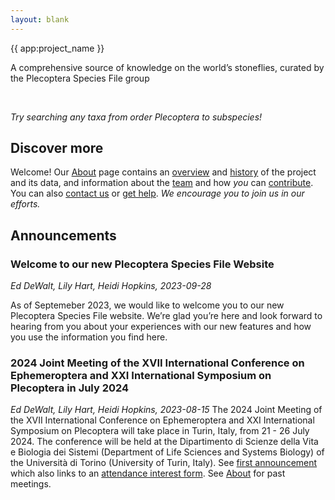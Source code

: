 ```yaml
---
layout: blank
---
```


<GalleryCarousel :depiction-id="[1106932,1106926,1106927,1106931,1106937,1106929,1106936,1106924,1106925,1106930,1106933,1106934,1106935, 1058997,1059008,1059047,1106921]" height="470px">
  <div class="flex flex-col justify-center items-center w-full h-full bg-black bg-opacity-25 text-white gap-4">
    <span class="text-4xl font-medium">{{ app:project_name }}</span>
    <p class="text-xl px-20">A comprehensive source of knowledge on the world’s stoneflies, curated by the Plecoptera Species File group</p>
    <br>
    <div class="mx-auto flex flex-col items-center">
      <autocomplete-otu class="w-full sm:w-96" placeholder="Search by taxon name" autofocus/>
        <p><em>Try searching any taxa from order <router-link to="/otus/890815">Plecoptera</router-link> to subspecies!</p>
      </em>
    </div>

  </div>
</GalleryCarousel>

<div class="container mx-auto my-8">

## Discover more

Welcome! Our [About](about) page contains an [overview](about#overview) and [history](about#history) of the project and its data, and information about the [team](about#team) and how _you_ can [contribute](about#contribute). You can also [contact us](about#contribute) or [get help](about#contribute-or-get-help).  _We encourage you to join us in our efforts._

## Announcements

### Welcome to our new Plecoptera Species File Website
_Ed DeWalt, Lily Hart, Heidi Hopkins, 2023-09-28_
<p>As of Septemeber 2023, we would like to welcome you to our new Plecoptera Species File website. We’re glad you’re here and look forward to hearing from you about your experiences with our new features and how you use the information you find here.
</p>

### 2024 Joint Meeting of the XVII International Conference on Ephemeroptera and XXI International Symposium on Plecoptera in July 2024
_Ed DeWalt, Lily Hart, Heidi Hopkins, 2023-08-15_
The 2024 Joint Meeting of the XVII International Conference on Ephemeroptera and XXI International Symposium on Plecoptera will take place in Turin, Italy, from 21 - 26 July 2024. The conference will be held at the Dipartimento di Scienze della Vita e Biologia dei Sistemi (Department of Life Sciences and Systems Biology) of the Università di Torino (University of Turin, Italy). See [first announcement](https://plecoptera.speciesfile.org/HomePage/Plecoptera/First_Announcement_IJM_2024.pdf) which also links to an [attendance interest form](https://docs.google.com/forms/d/e/1FAIpQLSeAkvGvVhZbO4XUyVFzF7b0EU44rH4nOniYMqsc7BQWN03ELg/viewform). See [About](about#past-meetings) for past meetings. 

</div>
